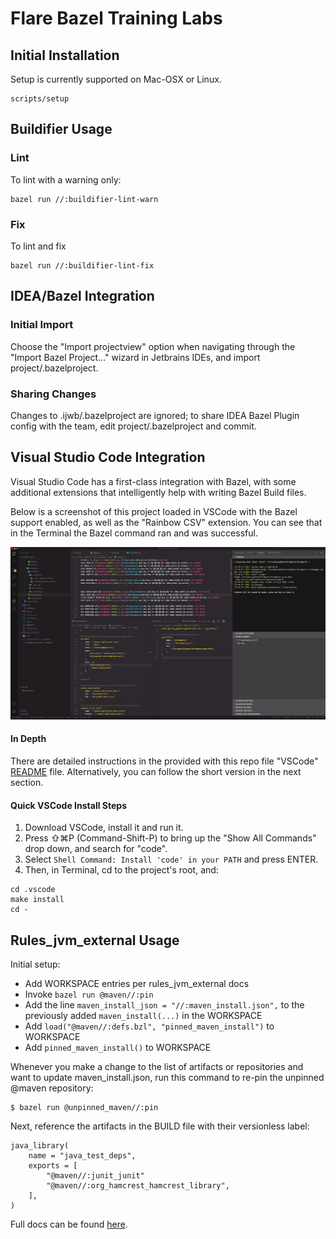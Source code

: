
# Flare Bazel Training Labs

## Initial Installation

Setup is currently supported on Mac-OSX or Linux.

```
scripts/setup
```

## Buildifier Usage

### Lint

To lint with a warning only:

```
bazel run //:buildifier-lint-warn
```

### Fix

To lint and fix

```
bazel run //:buildifier-lint-fix
```

## IDEA/Bazel Integration

### Initial Import

Choose the "Import projectview" option when navigating through the "Import Bazel Project..." wizard in Jetbrains IDEs, and import project/.bazelproject. 

### Sharing Changes

Changes to .ijwb/.bazelproject are ignored; to share IDEA Bazel Plugin config with the team, edit project/.bazelproject and commit.

## Visual Studio Code Integration

Visual Studio Code has a first-class integration with Bazel, with some additional extensions that intelligently help with writing Bazel Build files. 

Below is a screenshot of this project loaded in VSCode with the Bazel support enabled, as well as the "Rainbow CSV" extension. You can see that in the Terminal the Bazel command ran and was successful.

![screenshot](doc/img/vscode-screenshot.png)

#### In Depth

There are detailed instructions in the provided with this repo file "VSCode" [README](https://github.com/flarebuild/training-labs/blob/master/.vscode/README.md) file. Alternatively, you can follow the short version in the next section.

#### Quick VSCode Install Steps

 1. Download VSCode, install it and run it.
 2. Press ⇧⌘P (Command-Shift-P) to bring up the "Show All Commands" drop down, and search for "code". 
 3. Select `Shell Command: Install 'code' in your PATH` and press ENTER.
 4. Then, in Terminal, cd to the project's root, and:

```
cd .vscode
make install
cd -
```

## Rules_jvm_external Usage

Initial setup: 

- Add WORKSPACE entries per rules_jvm_external docs
- Invoke `bazel run @maven//:pin`
- Add the line `maven_install_json = "//:maven_install.json",` to the previously added `maven_install(...)` in the WORKSPACE
- Add `load("@maven//:defs.bzl", "pinned_maven_install")` to WORKSPACE
- Add `pinned_maven_install()` to WORKSPACE

Whenever you make a change to the list of artifacts or repositories and want to update maven_install.json, run this command to re-pin the unpinned @maven repository:

```
$ bazel run @unpinned_maven//:pin
```

Next, reference the artifacts in the BUILD file with their versionless label:

```
java_library(
    name = "java_test_deps",
    exports = [
        "@maven//:junit_junit"
        "@maven//:org_hamcrest_hamcrest_library",
    ],
)
```

Full docs can be found [here](https://github.com/bazelbuild/rules_jvm_external#usage).

